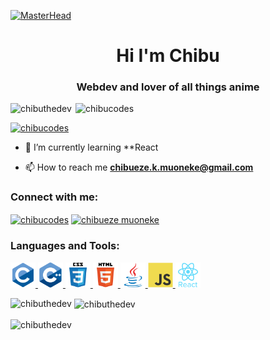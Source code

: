 
[![MasterHead](https://philna.sh/assets/posts/react-738ca5dd60ecf11214419e9d6c847d1e2e4ad88c3f147e12d8adfd25b76e6e66.gif)](https://rishavchanda.io)


<h1 align="center">Hi I'm Chibu</h1>
<h3 align="center">Webdev and lover of all things anime</h3>

<img align="right" alt="chibucodes" width="400" src="https://media3.giphy.com/media/qgQUggAC3Pfv687qPC/giphy.gif"></img>

<p align="left"> <img src="https://giphy.com/gifs/dommespace-domme-space-programador-qgQUggAC3Pfv687qPC" alt="chibuthedev" /> </p>

<p align="left"> <a href="https://twitter.com/chibucodes" target="blank"><img src="https://img.shields.io/twitter/follow/chibucodes?logo=twitter&style=for-the-badge" alt="chibucodes" /></a> </p>

- 🌱 I’m currently learning **React


- 📫 How to reach me **chibueze.k.muoneke@gmail.com**


<h3 align="left">Connect with me:</h3>
<p align="left">
<a href="https://twitter.com/chibucodes" target="blank"><img align="center" src="https://raw.githubusercontent.com/rahuldkjain/github-profile-readme-generator/master/src/images/icons/Social/twitter.svg" alt="chibucodes" height="30" width="40" /></a>
<a href="https://linkedin.com/in/chibueze muoneke" target="blank"><img align="center" src="https://raw.githubusercontent.com/rahuldkjain/github-profile-readme-generator/master/src/images/icons/Social/linked-in-alt.svg" alt="chibueze muoneke" height="30" width="40" /></a>
</p>

<h3 align="left">Languages and Tools:</h3>
<p align="left"> <a href="https://www.cprogramming.com/" target="_blank" rel="noreferrer"> <img src="https://raw.githubusercontent.com/devicons/devicon/master/icons/c/c-original.svg" alt="c" width="40" height="40"/> </a> <a href="https://www.w3schools.com/cpp/" target="_blank" rel="noreferrer"> <img src="https://raw.githubusercontent.com/devicons/devicon/master/icons/cplusplus/cplusplus-original.svg" alt="cplusplus" width="40" height="40"/> </a> <a href="https://www.w3schools.com/css/" target="_blank" rel="noreferrer"> <img src="https://raw.githubusercontent.com/devicons/devicon/master/icons/css3/css3-original-wordmark.svg" alt="css3" width="40" height="40"/> </a> <a href="https://www.w3.org/html/" target="_blank" rel="noreferrer"> <img src="https://raw.githubusercontent.com/devicons/devicon/master/icons/html5/html5-original-wordmark.svg" alt="html5" width="40" height="40"/> </a> <a href="https://www.java.com" target="_blank" rel="noreferrer"> <img src="https://raw.githubusercontent.com/devicons/devicon/master/icons/java/java-original.svg" alt="java" width="40" height="40"/> </a> <a href="https://developer.mozilla.org/en-US/docs/Web/JavaScript" target="_blank" rel="noreferrer"> <img src="https://raw.githubusercontent.com/devicons/devicon/master/icons/javascript/javascript-original.svg" alt="javascript" width="40" height="40"/> </a> <a href="https://reactjs.org/" target="_blank" rel="noreferrer"> <img src="https://raw.githubusercontent.com/devicons/devicon/master/icons/react/react-original-wordmark.svg" alt="react" width="40" height="40"/> </a> </p>

<p><img align="left" src="https://github-readme-stats.vercel.app/api/top-langs?username=chibuthedev&show_icons=true&locale=en&layout=compact" alt="chibuthedev" /></p>

<p>&nbsp;<img align="center" src="https://github-readme-stats.vercel.app/api?username=chibuthedev&show_icons=true&locale=en" alt="chibuthedev" /></p>

<p><img align="center" src="https://github-readme-streak-stats.herokuapp.com/?user=chibuthedev&" alt="chibuthedev" /></p>
